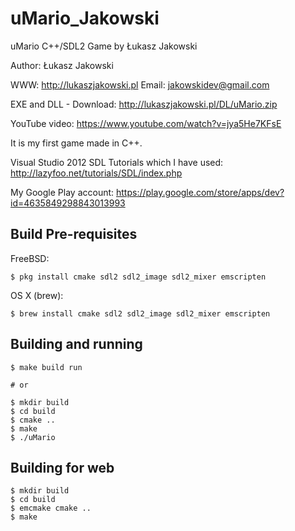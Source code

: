 # uMario_Jakowski
uMario C++/SDL2 Game by Łukasz Jakowski

Author: Łukasz Jakowski

WWW: http://lukaszjakowski.pl
Email: jakowskidev@gmail.com

EXE and DLL - Download: http://lukaszjakowski.pl/DL/uMario.zip

YouTube video: https://www.youtube.com/watch?v=jya5He7KFsE


It is my first game made in C++.

Visual Studio 2012
SDL Tutorials which I have used:
http://lazyfoo.net/tutorials/SDL/index.php


My Google Play account: https://play.google.com/store/apps/dev?id=4635849298843013993


## Build Pre-requisites

FreeBSD:

    $ pkg install cmake sdl2 sdl2_image sdl2_mixer emscripten

OS X (brew):

    $ brew install cmake sdl2 sdl2_image sdl2_mixer emscripten

## Building and running

    $ make build run

    # or

    $ mkdir build
    $ cd build
    $ cmake ..
    $ make
    $ ./uMario

## Building for web

    $ mkdir build
    $ cd build
    $ emcmake cmake ..
    $ make